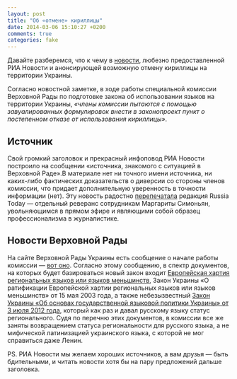 ```yaml
---
layout: post
title: "Об «отмене» кириллицы"
date: 2014-03-06 15:10:27 +0200
comments: true
categories: fake
---
```


Давайте разберемся, что к чему в [новости](http://ria.ru/world/20140305/998301560.html), любезно предоставленной РИА Новости и анонсирующей возможную отмену кириллицы на территории Украины.

Cогласно новостной заметке, в ходе работы специальной комиссии Верховной Рады по подготовке закона об использовании языков на территории Украины, *«члены комиссии пытаются с помощью завуалированных формулировок внести в законопроект пункт о постепенном отказе от использования кириллицы»*.

## Источник

Свой громкий заголовок и прекрасный инфоповод РИА Новости построило на сообщении «источника, знакомого с ситуацией в Верховной Раде».В материале нет ни точного имени источника, ни каких-либо фактических доказательств о диверсии со стороны членов комиссии, что придает дополнительную уверенность в точности информации (нет). Эту новость радостно [перепечатала](http://russian.rt.com/article/23696) редакция Russia Today — отдельный реверанс сотрудникам Маргариты Симоньян, увольняющимся в прямом эфире и являющими собой образец профессионализма в журналистике.

## Новости Верховной Рады

На сайте Верховной Рады Украины есть сообщение о начале работы комиссии — [вот оно](http://rada.gov.ua/ru/news/Novosty/Soobshchenyya/89017.html). Согласно этому сообщению, в спектр документов, на которых будет базироваться новый закон входит [Европейская хартия региональных языков или языков меньшинств](http://www1.umn.edu/humanrts/euro/Rets148.html), Закон Украины «О ратификации Европейской хартии региональных языков или языков меньшинств» от 15 мая 2003 года, а также небезызвестный [Закон Украины «Об основах государственной языковой политики Украины» от 3 июля 2012 года](http://ru.wikipedia.org/wiki/%D0%97%D0%B0%D0%BA%D0%BE%D0%BD_%D0%A3%D0%BA%D1%80%D0%B0%D0%B8%D0%BD%D1%8B_%D0%BE%D0%B1_%D0%BE%D1%81%D0%BD%D0%BE%D0%B2%D0%B0%D1%85_%D0%B3%D0%BE%D1%81%D1%83%D0%B4%D0%B0%D1%80%D1%81%D1%82%D0%B2%D0%B5%D0%BD%D0%BD%D0%BE%D0%B9_%D1%8F%D0%B7%D1%8B%D0%BA%D0%BE%D0%B2%D0%BE%D0%B9_%D0%BF%D0%BE%D0%BB%D0%B8%D1%82%D0%B8%D0%BA%D0%B8), который как раз и давал русскому языку статус регионального.
Судя по перечню этих документов, в комиссии все же заняты возвращением статуса региональности для русского языка, а не мифической латинизацией украинского языка, с которой не мог справиться даже Ленин.

PS. РИА Новости мы желаем хороших источников, а вам друзья — быть бдительными, и читать новости хотя бы на пару предложений дальше заголовка.
